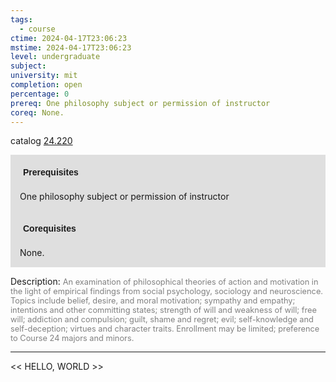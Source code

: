 ```yaml
---
tags:
  - course
ctime: 2024-04-17T23:06:23
mstime: 2024-04-17T23:06:23
level: undergraduate
subject: 
university: mit
completion: open
percentage: 0
prereq: One philosophy subject or permission of instructor
coreq: None.
---
```


catalog [24.220](http://student.mit.edu/catalog/m24a.html#24.220)

<span style="display: block; padding: 15px; background-color: rgb(100, 100, 100, 0.2);"><font id="m_prereq2863_0" style="display: block; font-family: Arial, sans-serif; font-weight: bold; padding: 5px">Prerequisites</font><br><span id="prereq2863_0">One philosophy subject or permission of instructor</span></span>
<span style="display: block; padding: 15px; background-color: rgb(100, 100, 100, 0.2);"><font id="m_coreq2863_0" style="display: block; font-family: Arial, sans-serif; font-weight: bold; padding: 5px">Corequisites</font><br><span id="coreq2863_0">None.</span></span>

<font style="">Description:</font>
<font style="color: grey; font-size: 0.8rem;">An examination of philosophical theories of action and motivation in the light of empirical findings from social psychology, sociology and neuroscience. Topics include belief, desire, and moral motivation; sympathy and empathy; intentions and other committing states; strength of will and weakness of will; free will; addiction and compulsion; guilt, shame and regret; evil; self-knowledge and self-deception; virtues and character traits. Enrollment may be limited; preference to Course 24 majors and minors.</font>



---

<< HELLO, WORLD >>
